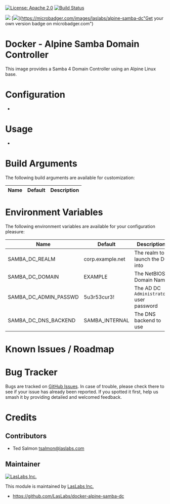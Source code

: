 [![License: Apache 2.0](https://img.shields.io/badge/license-Apache--2.0-blue.svg)](https://www.apache.org/licenses/LICENSE-2.0.html)
[![Build Status](https://travis-ci.org/LasLabs/docker-alpine-samba-dc.svg?branch=master)](https://travis-ci.org/LasLabs/docker-alpine-samba-dc)

[![](https://images.microbadger.com/badges/image/laslabs/alpine-samba-dc.svg)](https://microbadger.com/images/laslabs/alpine-samba-dc "Get your own image badge on microbadger.com")
[![](https://images.microbadger.com/badges/version/laslabs/alpine-samba-dc.svg)](https://microbadger.com/images/laslabs/alpine-samba-dc"Get your own version badge on microbadger.com")

Docker - Alpine Samba Domain Controller
=======================================

This image provides a Samba 4 Domain Controller using an Alpine Linux base.

Configuration
=============

*

Usage
=====

*

Build Arguments
===============

The following build arguments are available for customization:


| Name | Default | Description |
|------|---------|-------------|


Environment Variables
=====================

The following environment variables are available for your configuration
pleasure:

| Name | Default | Description |
|------|---------|-------------|
| SAMBA_DC_REALM | corp.example.net | The realm to launch the DC into
| SAMBA_DC_DOMAIN | EXAMPLE | The NetBIOS Domain Name
| SAMBA_DC_ADMIN_PASSWD | 5u3r53cur3! | The AD DC `Administrator` user password
| SAMBA_DC_DNS_BACKEND | SAMBA_INTERNAL | The DNS backend to use

Known Issues / Roadmap
======================

Bug Tracker
===========

Bugs are tracked on [GitHub Issues](https://github.com/LasLabs/docker-alpine-samba-dc/issues).
In case of trouble, please check there to see if your issue has already been reported.
If you spotted it first, help us smash it by providing detailed and welcomed feedback.

Credits
=======

Contributors
------------

* Ted Salmon <tsalmon@laslabs.com>

Maintainer
----------

[![LasLabs Inc.](https://laslabs.com/logo.png)](https://laslabs.com)

This module is maintained by [LasLabs Inc.](https://laslabs.com)

* https://github.com/LasLabs/docker-alpine-samba-dc
